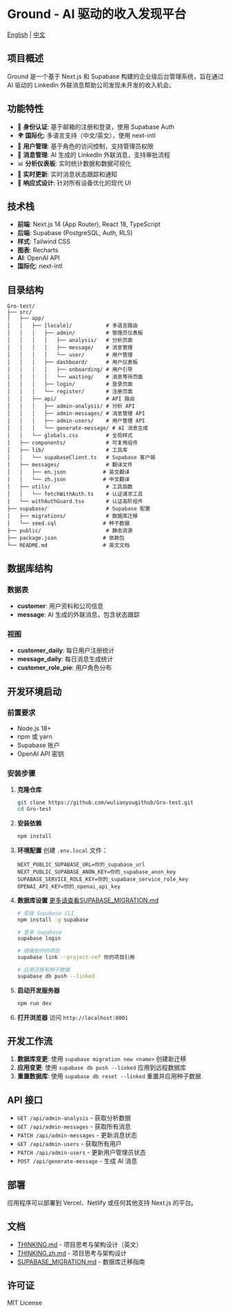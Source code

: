 # Ground - AI 驱动的收入发现平台

[English](./README.md) | [中文](#)

## 项目概述

Ground 是一个基于 Next.js 和 Supabase 构建的企业级后台管理系统，旨在通过 AI 驱动的 LinkedIn 外联消息帮助公司发现未开发的收入机会。

## 功能特性

- 🔐 **身份认证**: 基于邮箱的注册和登录，使用 Supabase Auth
- 🌍 **国际化**: 多语言支持（中文/英文），使用 next-intl
- 👥 **用户管理**: 基于角色的访问控制，支持管理员权限
- 💬 **消息管理**: AI 生成的 LinkedIn 外联消息，支持审批流程
- 📊 **分析仪表板**: 实时统计数据和数据可视化
- 🔄 **实时更新**: 实时消息状态跟踪和通知
- 📱 **响应式设计**: 针对所有设备优化的现代 UI

## 技术栈

- **前端**: Next.js 14 (App Router), React 18, TypeScript
- **后端**: Supabase (PostgreSQL, Auth, RLS)
- **样式**: Tailwind CSS
- **图表**: Recharts
- **AI**: OpenAI API
- **国际化**: next-intl

## 目录结构

```
Gro-test/
├── src/
│   ├── app/
│   │   ├── [locale]/           # 多语言路由
│   │   │   ├── admin/          # 管理员仪表板
│   │   │   │   ├── analysis/   # 分析页面
│   │   │   │   ├── message/    # 消息管理
│   │   │   │   └── user/       # 用户管理
│   │   │   ├── dashboard/      # 用户仪表板
│   │   │   │   ├── onboarding/ # 用户引导
│   │   │   │   └── waiting/    # 消息等待页面
│   │   │   ├── login/          # 登录页面
│   │   │   └── register/       # 注册页面
│   │   ├── api/                # API 路由
│   │   │   ├── admin-analysis/ # 分析 API
│   │   │   ├── admin-messages/ # 消息管理 API
│   │   │   ├── admin-users/    # 用户管理 API
│   │   │   └── generate-message/ # AI 消息生成
│   │   └── globals.css         # 全局样式
│   ├── components/             # 可复用组件
│   ├── lib/                    # 工具库
│   │   └── supabaseClient.ts   # Supabase 客户端
│   ├── messages/               # 翻译文件
│   │   ├── en.json            # 英文翻译
│   │   └── zh.json            # 中文翻译
│   ├── utils/                  # 工具函数
│   │   └── fetchWithAuth.ts    # 认证请求工具
│   └── withAuthGuard.tsx       # 认证高阶组件
├── supabase/                   # Supabase 配置
│   ├── migrations/             # 数据库迁移
│   └── seed.sql               # 种子数据
├── public/                     # 静态资源
├── package.json               # 依赖包
└── README.md                  # 英文文档
```

## 数据库结构

### 数据表
- **customer**: 用户资料和公司信息
- **message**: AI 生成的外联消息，包含状态跟踪

### 视图
- **customer_daily**: 每日用户注册统计
- **message_daily**: 每日消息生成统计
- **customer_role_pie**: 用户角色分布

## 开发环境启动

### 前置要求

- Node.js 18+
- npm 或 yarn
- Supabase 账户
- OpenAI API 密钥

### 安装步骤

1. **克隆仓库**
   ```bash
   git clone https://github.com/wulianyougithub/Gro-test.git
   cd Gro-test
   ```

2. **安装依赖**
   ```bash
   npm install
   ```

3. **环境配置**
   创建 `.env.local` 文件：
   ```env
   NEXT_PUBLIC_SUPABASE_URL=你的_supabase_url
   NEXT_PUBLIC_SUPABASE_ANON_KEY=你的_supabase_anon_key
   SUPABASE_SERVICE_ROLE_KEY=你的_supabase_service_role_key
   OPENAI_API_KEY=你的_openai_api_key
   ```

4. **数据库设置** [更多请查看SUPABASE_MIGRATION.md](./SUPABASE_MIGRATION.md)
   ```bash
   # 安装 Supabase CLI
   npm install -g supabase
   
   # 登录 Supabase
   supabase login
   
   # 链接到你的项目
   supabase link --project-ref 你的项目引用
   
   # 应用迁移和种子数据
   supabase db push --linked
   ```

5. **启动开发服务器**
   ```bash
   npm run dev
   ```

6. **打开浏览器**
   访问 `http://localhost:8001`

## 开发工作流

1. **数据库变更**: 使用 `supabase migration new <name>` 创建新迁移
2. **应用变更**: 使用 `supabase db push --linked` 应用到远程数据库
3. **重置数据库**: 使用 `supabase db reset --linked` 重置并应用种子数据

## API 接口

- `GET /api/admin-analysis` - 获取分析数据
- `GET /api/admin-messages` - 获取所有消息
- `PATCH /api/admin-messages` - 更新消息状态
- `GET /api/admin-users` - 获取所有用户
- `PATCH /api/admin-users` - 更新用户管理员状态
- `POST /api/generate-message` - 生成 AI 消息

## 部署

应用程序可以部署到 Vercel、Netlify 或任何其他支持 Next.js 的平台。

## 文档

- [THINKING.md](./THINKING.md) - 项目思考与架构设计（英文）
- [THINKING.zh.md](./THINKING.zh.md) - 项目思考与架构设计
- [SUPABASE_MIGRATION.md](./SUPABASE_MIGRATION.md) - 数据库迁移指南

## 许可证

MIT License 